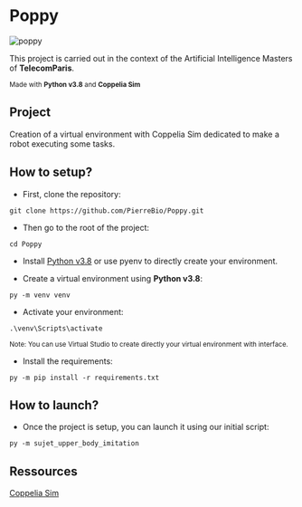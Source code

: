 # Poppy

![poppy](https://github.com/PierreBio/Poppy/assets/45881846/b8e52bd4-a2ce-4758-8147-6c9afbb46cbb)

This project is carried out in the context of the Artificial Intelligence Masters of **TelecomParis**.

<sub>Made with __Python v3.8__ and __Coppelia Sim__ </sub>

## Project

Creation of a virtual environment with Coppelia Sim dedicated to make a robot executing some tasks.

## How to setup?

- First, clone the repository:

```
git clone https://github.com/PierreBio/Poppy.git
```

- Then go to the root of the project:

```
cd Poppy
```

- Install [Python v3.8](https://www.python.org/downloads/release/python-3810/) or use pyenv to directly create your environment.

- Create a virtual environment using **Python v3.8**:

```
py -m venv venv
```

- Activate your environment:

```
.\venv\Scripts\activate
```

<sub>Note: You can use Virtual Studio to create directly your virtual environment with interface.</sub>

- Install the requirements:

```
py -m pip install -r requirements.txt
```

## How to launch?

- Once the project is setup, you can launch it using our initial script:

```
py -m sujet_upper_body_imitation
```

## Ressources

[Coppelia Sim](https://www.coppeliarobotics.com/)
